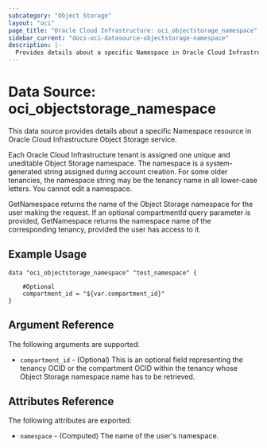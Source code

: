 ```yaml
---
subcategory: "Object Storage"
layout: "oci"
page_title: "Oracle Cloud Infrastructure: oci_objectstorage_namespace"
sidebar_current: "docs-oci-datasource-objectstorage-namespace"
description: |-
  Provides details about a specific Namespace in Oracle Cloud Infrastructure Object Storage service
---
```


# Data Source: oci_objectstorage_namespace
This data source provides details about a specific Namespace resource in Oracle Cloud Infrastructure Object Storage service.

Each Oracle Cloud Infrastructure tenant is assigned one unique and uneditable Object Storage namespace. The namespace
is a system-generated string assigned during account creation. For some older tenancies, the namespace string may be
the tenancy name in all lower-case letters. You cannot edit a namespace.

GetNamespace returns the name of the Object Storage namespace for the user making the request.
If an optional compartmentId query parameter is provided, GetNamespace returns the namespace name of the corresponding
tenancy, provided the user has access to it.


## Example Usage

```hcl
data "oci_objectstorage_namespace" "test_namespace" {

	#Optional
	compartment_id = "${var.compartment_id}"
}
```

## Argument Reference

The following arguments are supported:

* `compartment_id` - (Optional) This is an optional field representing the tenancy OCID or the compartment OCID within the tenancy whose Object Storage namespace name has to be retrieved. 


## Attributes Reference

The following attributes are exported:

* `namespace` - (Computed) The name of the user's namespace.


